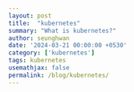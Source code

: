 ```yaml
---
layout: post
title:  "kubernetes"
summary: "What is kubernetes?"
author: seunghwan
date: '2024-03-21 00:00:00 +0530'
category: ['kubernetes']
tags: kubernetes
usemathjax: false
permalink: /blog/kubernetes/
---
```


